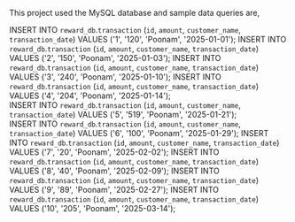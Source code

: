 This project used the MySQL database and sample data queries are,

INSERT INTO `reward_db`.`transaction` (`id`, `amount`, `customer_name`, `transaction_date`) VALUES ('1', '120', 'Poonam', '2025-01-01');
INSERT INTO `reward_db`.`transaction` (`id`, `amount`, `customer_name`, `transaction_date`) VALUES ('2', '150', 'Poonam', '2025-01-03');
INSERT INTO `reward_db`.`transaction` (`id`, `amount`, `customer_name`, `transaction_date`) VALUES ('3', '240', 'Poonam', '2025-01-10');
INSERT INTO `reward_db`.`transaction` (`id`, `amount`, `customer_name`, `transaction_date`) VALUES ('4', '204', 'Poonam', '2025-01-14');	
INSERT INTO `reward_db`.`transaction` (`id`, `amount`, `customer_name`, `transaction_date`) VALUES ('5', '519', 'Poonam', '2025-01-21');	
INSERT INTO `reward_db`.`transaction` (`id`, `amount`, `customer_name`, `transaction_date`) VALUES ('6', '100', 'Poonam', '2025-01-29');
INSERT INTO `reward_db`.`transaction` (`id`, `amount`, `customer_name`, `transaction_date`) VALUES ('7', '20', 'Poonam', '2025-02-02');
INSERT INTO `reward_db`.`transaction` (`id`, `amount`, `customer_name`, `transaction_date`) VALUES ('8', '40', 'Poonam', '2025-02-09');
INSERT INTO `reward_db`.`transaction` (`id`, `amount`, `customer_name`, `transaction_date`) VALUES ('9', '89', 'Poonam', '2025-02-27');
INSERT INTO `reward_db`.`transaction` (`id`, `amount`, `customer_name`, `transaction_date`) VALUES ('10', '205', 'Poonam', '2025-03-14');
